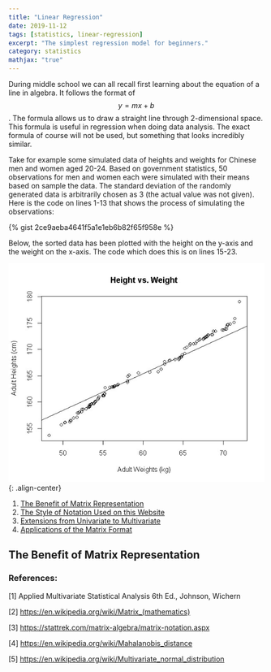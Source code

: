 ```yaml
---
title: "Linear Regression"
date: 2019-11-12
tags: [statistics, linear-regression]
excerpt: "The simplest regression model for beginners."
category: statistics
mathjax: "true"
---
```

During middle school we can all recall first learning about the equation of a line in algebra. It follows the format of $$y = mx + b$$. The formula allows us to draw a straight line through 2-dimensional space. This formula is useful in regression when doing data analysis. The exact formula of course will not be used, but something that looks incredibly similar.

Take for example some simulated data of heights and weights for Chinese men and women aged 20-24. Based on government statistics, 50 observations for men and women each were simulated with their means based on sample the data. The standard deviation of the randomly generated data is arbitrarily chosen as 3 (the actual value was not given). Here is the code on lines 1-13 that shows the process of simulating the observations:

{% gist 2ce9aeba4641f5a1e1eb6b82f65f958e %}

Below, the sorted data has been plotted with the height on the y-axis and the weight on the x-axis. The code which does this is on lines 15-23.

![center-aligned-image](/images/height_weight_intro.jpg){: .align-center}


1. [The Benefit of Matrix Representation](https://qzyu999.github.io/wang-zhan/statistics/notation/#the-benefit-of-matrix-representation)
2. [The Style of Notation Used on this Website](https://qzyu999.github.io/wang-zhan/statistics/notation/#the-style-of-notation-used-on-this-website)
3. [Extensions from Univariate to Multivariate](https://qzyu999.github.io/wang-zhan/statistics/notation/#extensions-from-univariate-to-multivariate)
4. [Applications of the Matrix Format](https://qzyu999.github.io/wang-zhan/statistics/notation/#applications-of-the-matrix-format)

## The Benefit of Matrix Representation

### References:

[1] Applied Multivariate Statistical Analysis 6th Ed., Johnson, Wichern

[2] https://en.wikipedia.org/wiki/Matrix_(mathematics)

[3] https://stattrek.com/matrix-algebra/matrix-notation.aspx

[4] https://en.wikipedia.org/wiki/Mahalanobis_distance

[5] https://en.wikipedia.org/wiki/Multivariate_normal_distribution
